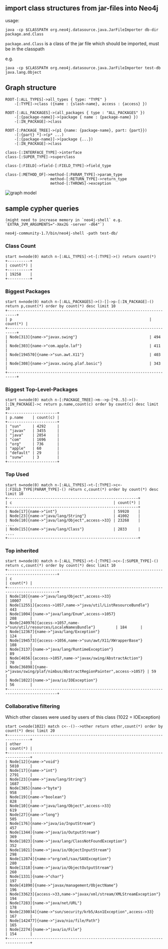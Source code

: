 ## import class structures from jar-files into Neo4j

usage:

    java -cp $CLASSPATH org.neo4j.datasource.java.JarFileImporter db-dir package.and.Class

`package.and.Class` is a class of the jar file which should be imported, must be in the classpath

e.g.

    java -cp $CLASSPATH org.neo4j.datasource.java.JarFileImporter test-db java.lang.Object

## Graph structure

    ROOT-[:ALL_TYPES]->all_types { type: "TYPE" }
        -[:TYPE]->class ({name : {slash-name}, access : {access} })

    ROOT-[:ALL_PACKAGES]->(all_packages { type : "ALL_PACKAGES" })
        -[:{package-name}]->(package { name : {package-name} })
        -[:IN_PACKAGE]->class

    ROOT-[:PACKAGE_TREE]->(p1 {name: {package-name}, part: {part}})
        -[:{part} *]->(p* ...)
        -[:{package-name}]->(package {...})
        -[:IN_PACKAGE]->class

    class-[:INTERFACE_TYPE]->interface
    class-[:SUPER_TYPE]->superclass

    class-[:FIELD]->field-[:FIELD_TYPE]->field_type

    class-[:METHOD_OF]->method-[:PARAM_TYPE]->param_type
                        method-[:RETURN_TYPE]->return_type
                        method-[:THROWS]->exception

![graph model](https://raw.github.com/jexp/class-graph/master/model.png)

## sample cypher queries

    (might need to increase memory in `neo4j-shell` e.g. `EXTRA_JVM_ARGUMENTS="-Xmx2G -server -d64"`)

    neo4j-community-1.7/bin/neo4j-shell -path test-db/

### Class Count

    start n=node(0) match n-[:ALL_TYPES]->t-[:TYPE]->() return count(*)
    +----------+
    | count(*) |
    +----------+
    | 19258    |
    +----------+


### Biggest Packages

    start n=node(0) match n-[:ALL_PACKAGES]->()-[]->p-[:IN_PACKAGE]-() return p,count(*) order by count(*) desc limit 10
    +--------------------------------------------------------------------------+
    | p                                                             | count(*) |
    +--------------------------------------------------------------------------+
    | Node[313]{name->"javax.swing"}                                | 494      |
    | Node[303]{name->"com.apple.laf"}                              | 411      |
    | Node[194570]{name->"sun.awt.X11"}                             | 403      |
    | Node[308]{name->"javax.swing.plaf.basic"}                     | 343      |
    +--------------------------------------------------------------------------+

### Biggest Top-Level-Packages

    start n=node(0) match n-[:PACKAGE_TREE]->m-->p-[*0..5]->()-[:IN_PACKAGE]->c return p.name,count(c) order by count(c) desc limit 10
    +----------------------+
    | p.name    | count(c) |
    +----------------------+
    | "sun"     | 4292     |
    | "javax"   | 3455     |
    | "java"    | 2854     |
    | "com"     | 1696     |
    | "org"     | 736      |
    | "apple"   | 60       |
    | "default" | 29       |
    | "sunw"    | 3        |
    +----------------------+


### Top Used

    start n=node(0) match n-[:ALL_TYPES]->t-[:TYPE]->c<-[:FIELD_TYPE|PARAM_TYPE]-() return c,count(*) order by count(*) desc limit 10
    +----------------------------------------------------------+
    | c                                             | count(*) |
    +----------------------------------------------------------+
    | Node[17]{name->"int"}                         | 59920    |
    | Node[23]{name->"java/lang/String"}            | 41002    |
    | Node[10]{name->"java/lang/Object",access->33} | 23268    |
    ....
    | Node[15]{name->"java/lang/Class"}             | 2833     |
    ....
    +----------------------------------------------------------+

### Top inherited

    start n=node(0) match n-[:ALL_TYPES]->t-[:TYPE]->c<-[:SUPER_TYPE]-() return c,count(*) order by count(*) desc limit 10
    +--------------------------------------------------------------------------------------------+
    | c                                                                               | count(*) |
    +--------------------------------------------------------------------------------------------+
    | Node[10]{name->"java/lang/Object",access->33}                                   | 10007    |
    | Node[12551]{access->1057,name->"java/util/ListResourceBundle"}                  | 443      |
    | Node[1004]{name->"java/lang/Enum",access->1057}                                 | 208      |
    | Node[240976]{access->1057,name->"sun/util/resources/LocaleNamesBundle"}         | 184      |
    | Node[12367]{name->"java/lang/Exception"}                                        | 124      |
    | Node[194573]{access->1056,name->"sun/awt/X11/XWrapperBase"}                     | 108      |
    | Node[3137]{name->"java/lang/RuntimeException"}                                  | 89       |
    | Node[4656]{access->1057,name->"javax/swing/AbstractAction"}                     | 70       |
    | Node[36898]{name->"javax/swing/plaf/nimbus/AbstractRegionPainter",access->1057} | 59       |
    | Node[1022]{name->"java/io/IOException"}                                         | 56       |
    +--------------------------------------------------------------------------------------------+



### Collaborative filtering

Which other classes were used by users of this class (1022 = IOException)

    start c=node(1022) match c<--()-->other return other,count(*) order by count(*) desc limit 20
    +--------------------------------------------------------------------------------+
    | other                                                               | count(*) |
    +--------------------------------------------------------------------------------+
    | Node[12]{name->"void"}                                              | 5010     |
    | Node[17]{name->"int"}                                               | 2791     |
    | Node[23]{name->"java/lang/String"}                                  | 1687     |
    | Node[385]{name->"byte"}                                             | 958      |
    | Node[19]{name->"boolean"}                                           | 828      |
    | Node[10]{name->"java/lang/Object",access->33}                       | 619      |
    | Node[27]{name->"long"}                                              | 505      |
    | Node[176]{name->"java/io/InputStream"}                              | 457      |
    | Node[1344]{name->"java/io/OutputStream"}                            | 369      |
    | Node[1023]{name->"java/lang/ClassNotFoundException"}                | 352      |
    | Node[1021]{name->"java/io/ObjectInputStream"}                       | 298      |
    | Node[12874]{name->"org/xml/sax/SAXException"}                       | 280      |
    | Node[1318]{name->"java/io/ObjectOutputStream"}                      | 260      |
    | Node[1331]{name->"char"}                                            | 197      |
    | Node[41890]{name->"javax/management/ObjectName"}                    | 196      |
    | Node[33623]{access->33,name->"javax/xml/stream/XMLStreamException"} | 194      |
    | Node[7283]{name->"java/net/URL"}                                    | 178      |
    | Node[230034]{name->"sun/security/krb5/Asn1Exception",access->33}    | 167      |
    | Node[142477]{name->"java/nio/file/Path"}                            | 165      |
    | Node[2274]{name->"java/io/File"}                                    | 154      |
    +--------------------------------------------------------------------------------+

